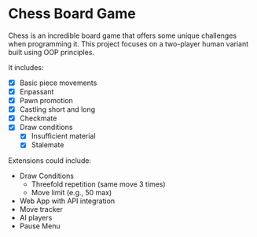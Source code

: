 # Chess Board Game

Chess is an incredible board game that offers some unique challenges when programming it. This project focuses on a two-player human variant built using OOP principles.

It includes:

- [X] Basic piece movements
- [X] Enpassant
- [X] Pawn promotion
- [X] Castling short and long
- [X] Checkmate
- [X] Draw conditions
  - [X] Insufficient material
  - [X] Stalemate

Extensions could include:

- Draw Conditions
  - Threefold repetition (same move 3 times)
  - Move limit (e.g., 50 max)
- Web App with API integration
- Move tracker
- AI players
- Pause Menu
